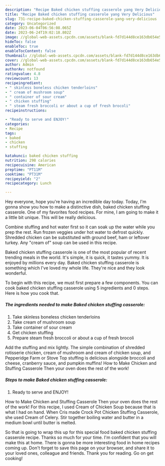 ```yaml
---
description: "Recipe Baked chicken stuffing casserole yang Very Delicious"
title: "Recipe Baked chicken stuffing casserole yang Very Delicious"
slug: 731-recipe-baked-chicken-stuffing-casserole-yang-very-delicious
category: Uncategorized
date: 2023-06-04T06:56:08.065Z
date: 2023-06-24T19:02:18.802Z
image: //global-web-assets.cpcdn.com/assets/blank-fd7d144d8ce163db654e5a02c40b08a2775adb7897d16e4062681dc7e1b2800f.png
hideToc: false
enableToc: true
enableTocContent: false
thumbnail: //global-web-assets.cpcdn.com/assets/blank-fd7d144d8ce163db654e5a02c40b08a2775adb7897d16e4062681dc7e1b2800f.png
cover: //global-web-assets.cpcdn.com/assets/blank-fd7d144d8ce163db654e5a02c40b08a2775adb7897d16e4062681dc7e1b2800f.png
author: Admin
authorAv: notfound
ratingvalue: 4.8
reviewcount: 13
recipeingredient:
- " skinless boneless chicken tenderloins"
- " cream of mushroom soup"
- " container of sour cream"
- " chicken stuffing"
- " steam fresh broccoli or about a cup of fresh brocoli"
recipeinstructions:

- "Ready to serve and ENJOY!"
categories:
- Recipe
tags:
- baked
- chicken
- stuffing

katakunci: baked chicken stuffing 
nutrition: 298 calories
recipecuisine: American
preptime: "PT11M"
cooktime: "PT31M"
recipeyield: "2"
recipecategory: Lunch

---
```



Hey everyone, hope you're having an incredible day today. Today, I'm gonna show you how to make a distinctive dish, baked chicken stuffing casserole. One of my favorites food recipes. For mine, I am going to make it a little bit unique. This will be really delicious.

Combine stuffing and hot water first so it can soak up the water while you prep the rest. Run frozen veggies under hot water to defrost quickly. Shredded chicken can be substituted with ground beef, ham or leftover turkey. Any &#34;cream of&#34; soup can be used in this recipe.

Baked chicken stuffing casserole is one of the most popular of recent trending meals in the world. It's simple, it is quick, it tastes yummy. It is enjoyed by millions every day. Baked chicken stuffing casserole is something which I've loved my whole life. They're nice and they look wonderful.


To begin with this recipe, we must first prepare a few components. You can cook baked chicken stuffing casserole using 5 ingredients and 0 steps. Here is how you cook that.

<!--inarticleads1-->

##### The ingredients needed to make Baked chicken stuffing casserole:

1. Take  skinless boneless chicken tenderloins
1. Take  cream of mushroom soup
1. Take  container of sour cream
1. Get  chicken stuffing
1. Prepare  steam fresh broccoli or about a cup of fresh brocoli


Add the stuffing and mix lightly. The simple combination of shredded rotisserie chicken, cream of mushroom and cream of chicken soup, and Pepperidge Farm or Stove Top stuffing is delicious alongside broccoli and cheese, cranberry sauce, and pumpkin muffins! How to Make Chicken and Stuffing Casserole Then your oven does the rest of the work! 

<!--inarticleads2-->

##### Steps to make Baked chicken stuffing casserole:


1. Ready to serve and ENJOY!

How to Make Chicken and Stuffing Casserole Then your oven does the rest of the work! For this recipe, I used Cream of Chicken Soup because that is what I had on hand. When Cris made Crock Pot Chicken Stuffing Casserole, she used Cream of Celery. Stir together boiling water and butter in a medium bowl until butter is melted. 

So that is going to wrap this up for this special food baked chicken stuffing casserole recipe. Thanks so much for your time. I'm confident that you will make this at home. There is gonna be more interesting food in home recipes coming up. Don't forget to save this page on your browser, and share it to your loved ones, colleague and friends. Thank you for reading. Go on get cooking!
